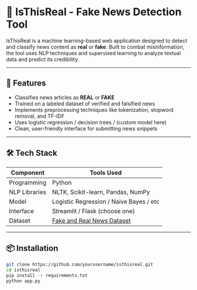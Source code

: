 # 📰 IsThisReal - Fake News Detection Tool

IsThisReal is a machine learning-based web application designed to detect and classify news content as **real** or **fake**. Built to combat misinformation, the tool uses NLP techniques and supervised learning to analyze textual data and predict its credibility.

---

## 🚀 Features
- Classifies news articles as **REAL** or **FAKE**
- Trained on a labeled dataset of verified and falsified news
- Implements preprocessing techniques like tokenization, stopword removal, and TF-IDF
- Uses logistic regression / decision trees / (custom model here)
- Clean, user-friendly interface for submitting news snippets

---

## 🛠️ Tech Stack

| Component        | Tools Used                              |
|------------------|------------------------------------------|
| Programming      | Python                                   |
| NLP Libraries    | NLTK, Scikit-learn, Pandas, NumPy        |
| Model            | Logistic Regression / Naive Bayes / etc |
| Interface        | Streamlit / Flask (choose one)           |
| Dataset          | [Fake and Real News Dataset](https://www.kaggle.com/clmentbisaillon/fake-and-real-news-dataset)

---




## 📦 Installation

```bash
git clone https://github.com/yourusername/isthisreal.git
cd isthisreal
pip install -r requirements.txt
python app.py
